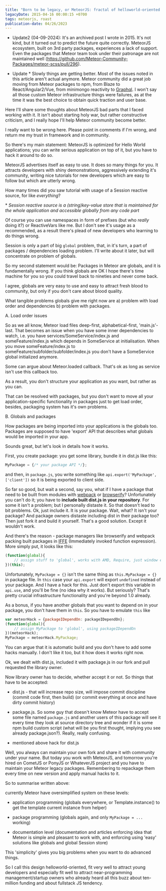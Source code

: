 ```yaml
---
title: "Born to be legacy, or MeteorJS: fractal of helloworld-oriented design"
legacyDate: 2015-04-16 00:00:15 +0700
tags: meteorjs, roast
publication-date: 04/26/2023
---
```


* Update2 (04-09-2024): It's an archived post I wrote in 2015. It's not kind, but it turned out to predict the future quite correctly. MeteorJS ecosystem, built on 3rd party packages, experiences a lack of support. Even the packages that Meteor team took under their patronage are not maintained well (https://github.com/Meteor-Community-Packages/meteor-scss/pull/296).

* Update * Slowly things are getting better. Most of the issues noted in this article aren't actual anymore.
  Meteor community did a great job moving from Meteor packages to npm, from Blaze to React/Angular2/Vue,
  from minimongo reactivity to [Graphql](http://www.apollostack.com/). I won't say all those custom Meteor infrastructure things were failures,
  as at the time it was the best choice to obtain quick traction and user base.

Here I'll share some thoughts about MeteorJS bad parts that I faced working with it.
It isn't about starting holy war, but rather constructive criticism, and I really hope I'll help Meteor community become better.

I really want to be wrong here. Please point in comments if I'm wrong, and return me my trust in framework and in community.

So there's my main statement: MeteorJS is optimized for Hello World applications;
you can write serious application on top of it, but you have to hack it around to do so.

MeteorJS advertises itself as easy to use. It does so many things for you. It attracts developers with shiny demonstrations,
aggressively extending it's community, writing nice tutorials for new developers which are easy to follow but which are utterly wrong.

How many times did you saw tutorial with usage of a Session reactive source, for like _everything_?

\* *Session reactive source is a (string)key-value store that is maintained for the whole application
and accessible globally from any code part*

Of course you can use namespaces in form of prefixes (but who _really_ doing it?) or ReactiveVars like me.
But I don't see it's usage as a recommended, as a result there's plead of new developers who learning to do things wrong.

Session is only a part of big `global` problem, that, in it's turn, a part of packages / dependencies loading problem.
I'll write about it later, but will concentrate on problem of globals.

So my second statement would be: Packages in Meteor are globals, and it is fundamentally wrong.
If you think globals are OK I hope there's time machine for you so you could travel back to nineties and never come back.

I agree, globals are very easy to use and easy to attract fresh blood to community, but only if you don't care about blood quality.

What tangible problems globals give me right now are a) problem with load order and dependencies b) problem with packages.

A. Load order issues

So as we all know, Meteor load files deep-first, alphabetical-first, 'main.js'-last.
That becomes an issue when you have some inner dependencies to watch, i.e. you have services/SomeService/index.js and someFeature/index.js
which depends in SomeService at initialisation. When you move someFeature/index.js to someFeature/subfolder/subfolder/index.js you don't have a
SomeService global initialized anymore.

Some can argue about Meteor.loaded callback. That's ok as long as service isn't use this callback too.

As a result, you don't structure your application as you want, but rather as you can.

That can be resolved with packages, but you don't want to move all your application-specific functionality in packages just to get load order,
besides, packaging system has it's own problems.

B. Globals and packages

How packages are being imported into your applications is the globals too.
Packages are supposed to have 'export' API that describes what globals would be imported in your app.

Sounds great, but let's look in details how it works.

First, you create package: you get some library, bundle it in dist.js like this:

```js
MyPackage = {/* your package API */};
```

and then, in `package.js`, you write something like `api.export('MyPackage', ['client'])` so it is being exported to client side.

So far so good, but wait a second, say you, what if I have a package that need to be built from modules with [webpack](http://webpack.github.io/) or [browserify](http://browserify.org/)?
Unfortunately you can't do it; you have to **include built dist.js in your repository**. For some it isn't a problem; but I personally distaste it.
So that doesn't lead to bit problems. Ok, just include it. It is your package. Wait, what? It isn't your package?
And package owners distaste including dist in their package too? Then just fork it and build it yourself. That's a good solution.
Except it wouldn't work.

And there's the reason - package managers like browserify and webpack packing built packages in [IFFE](http://en.wikipedia.org/wiki/Immediately-invoked_function_expression)
(Immediately invoked function expression). More simply put, it looks like this:

```js
(function(global){
    // assign stuff to 'global', works with AMD, Require, just window etc, but not with Meteor.
})(this);
```

Unfortunately, `MyPackage = {}` isn't the same thing as `this.MyPackage = {}` in package file.
In `this` case your `api.export` will export `undefined` instead of your package.
And I have a hack for this. Just don't export this variable in `api.use`, and you'll be fine (no idea why it works).
But seriously? That's pretty crucial infrastructure functionality and you're beyond 1.0 already.

As a bonus, if you have another globals that you want to depend on in your package, you don't have them in `this`. So you have to emulate `this` like

```js
var meteorHack = {packageIDependOn: packageIDependOn};
(function(global){
    // assign MyPackage to 'global', using packageIDependOn
})(meteorHack);
MyPackage = meteorHack.MyPackage;
```

You can argue that it is automatic build and you don't have to add some hacks manually. I don't like it too, but it how does it works right now.

Ok, we dealt with dist.js, included it with package.js in our fork and pull requested the library owner.

Now library owner has to decide, whether accept it or not. So things that have to be accepted:

- dist.js - that will increase repo size, will impose commit discipline (commit code first, then build) (or commit everything at once and have dirty commit history)

- package.js. So some guy that doesn't know Meteor have to accept
  some file named `package.js` and another users of this package will see it every time they look at source directory tree
  and wonder if it is some npm build custom script (what will be you first thought, implying you see already package.json?).
  Really, really confusing.

- mentioned above hack for dist.js

Well, you always can maintain your own fork and share it with community under your name. But today you work with MeteorJS, and tomorrow
you're hired on CometJS or PonyJS or WhateverJS project and you have to maintain your Meteor legacy packages.
Remembering to repackage them every time on new version and apply manual hacks to it.

So to summarise written above:

currently Meteor have oversimplified system on these levels:

- application programming (globals everywhere, or Template.instance() to get the template current instance from helper)

- package programming (globals again, and only `MyPackage = ...` working)

- documentation level (documentation and articles enforcing idea that Meteor is simple and pleasant to work with, and enforcing using 'easy' solutions like globals and global Session store)

This 'simplicity' gives you big problems when you want to do advanced things.

So I call this design helloworld-oriented, fit very well to attract young developers and especially fit well to attract near-programming management/startup owners
who already heard all this buzz about ten-million funding and about fullstack JS tendency.